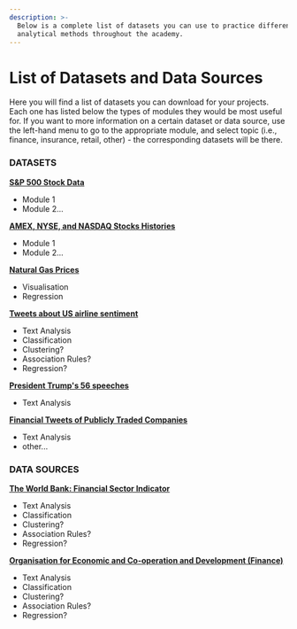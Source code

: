 ```yaml
---
description: >-
  Below is a complete list of datasets you can use to practice different
  analytical methods throughout the academy.
---
```


# List of Datasets and Data Sources

Here you will find a list of datasets you can download for your projects. Each one has listed below the types of modules they would be most useful for. If you want to more information on a certain dataset or data source, use the left-hand menu to go to the appropriate module, and select topic \(i.e., finance, insurance, retail, other\) - the corresponding datasets will be there. 

### **DATASETS**

[**S&P 500 Stock Data**](https://github.com/MaurissaCM/Decoded-DA-Datastore/raw/master/data/sandp500_stocks.zip) 

* Module 1
* Module 2...

[**AMEX, NYSE, and NASDAQ Stocks Histories**](https://github.com/MaurissaCM/Decoded-DA-Datastore/raw/master/data/stock-histories.zip)

* Module 1
* Module 2...

[**Natural Gas Prices**](https://github.com/MaurissaCM/Decoded-DA-Datastore/raw/master/data/naturalgas_prices.zip)

* Visualisation
* Regression

[**Tweets about US airline sentiment**](https://github.com/MaurissaCM/Decoded-DA-Datastore/raw/master/data/twitter-airline-sentiment.csv.zip)

* Text Analysis
* Classification
* Clustering?
* Association Rules?
* Regression?

[**President Trump's 56 speeches**](https://github.com/MaurissaCM/Decoded-DA-Datastore/raw/master/data/trump_full_speech.txt.zip) 

* Text Analysis

[**Financial Tweets of Publicly Traded Companies**](https://github.com/MaurissaCM/Decoded-DA-Datastore/raw/master/data/financial-tweets.zip) 

* Text Analysis
* other...



### **DATA SOURCES**

[**The World Bank: Financial Sector Indicator**](https://data.worldbank.org/indicator)

* Text Analysis
* Classification
* Clustering?
* Association Rules?
* Regression?

[**Organisation for Economic and Co-operation and Development \(Finance\)**](https://stats.oecd.org/)

* Text Analysis
* Classification
* Clustering?
* Association Rules?
* Regression?



